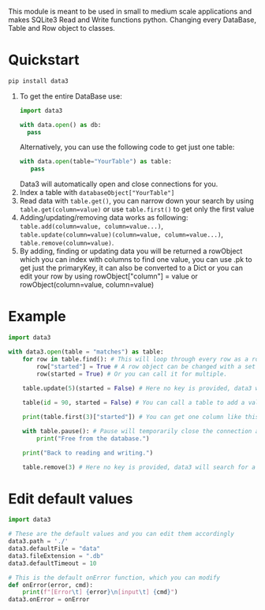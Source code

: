 This module is meant to be used in small to medium scale applications and makes SQLite3 Read and Write functions python.
Changing every DataBase, Table and Row object to classes.

# Quickstart
```cmd
pip install data3
```
1. To get the entire DataBase use:
   ```py
   import data3
   
   with data.open() as db:
     pass
   ```
   Alternatively, you can use the following code to get just one table:
   ```py
   with data.open(table="YourTable") as table:
      pass
   ```
   Data3 will automatically open and close connections for you.
2. Index a table with `databaseObject["YourTable"]`
3. Read data with `table.get()`, you can narrow down your search by using `table.get(column=value)` or use `table.first()` to get only the first value
4. Adding/updating/removing data works as following: `table.add(column=value, column=value...)`, `table.update(column=value)(column=value, column=value...)`, `table.remove(column=value)`.
5. By adding, finding or updating data you will be returned a rowObject which you can index with columns to find one value, you can use .pk to get just the primaryKey, it can also be converted to a Dict or you can edit your row by using rowObject["column"] = value or rowObject(column=value, column=value)

# Example
```py
import data3

with data3.open(table = "matches") as table:
    for row in table.find(): # This will loop through every row as a rowObject.
        row["started"] = True # A row object can be changed with a set architecture for a single column.
        row(started = True) # Or you can call it for multiple.
    
    table.update(5)(started = False) # Here no key is provided, data3 will search for a primaryKey column or use the first column to find "5". As the table.update function will return another function in which you can specify every column and value you want to change.

    table(id = 90, started = False) # You can call a table to add a value or use "table.add".

    print(table.first(3)["started"]) # You can get one column like this also.

    with table.pause(): # Pause will temporarily close the connection and re-open it once you're done, useful when doing large computations that don't require reading the file.
        print("Free from the database.")

    print("Back to reading and writing.")

    table.remove(3) # Here no key is provided, data3 will search for a primaryKey column or use the first column to find "3". If you do want to specify a column you can use .remove(column = value).
```  

# Edit default values
```py
import data3

# These are the default values and you can edit them accordingly
data3.path = './'
data3.defaultFile = "data"
data3.fileExtension = ".db"
data3.defaultTimeout = 10

# This is the default onError function, which you can modify
def onError(error, cmd):
    print(f"[Error\t] {error}\n[input\t] {cmd}")
data3.onError = onError
```
